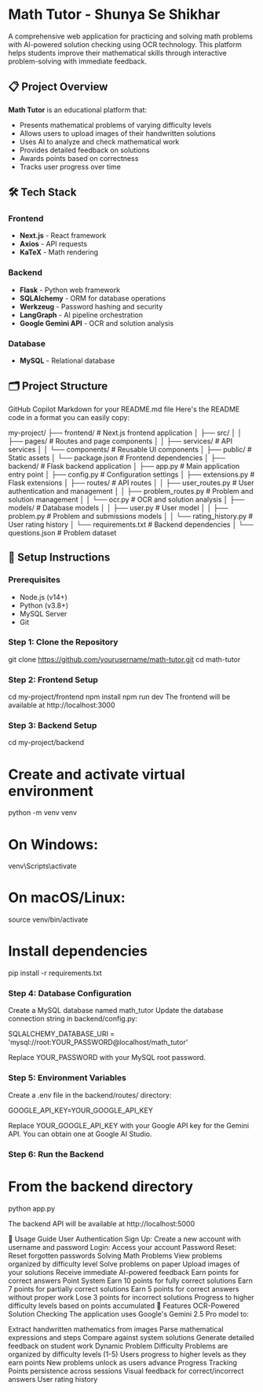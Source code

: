 # Math Tutor - Shunya Se Shikhar

A comprehensive web application for practicing and solving math problems with AI-powered solution checking using OCR technology. This platform helps students improve their mathematical skills through interactive problem-solving with immediate feedback.

## 📋 Project Overview

**Math Tutor** is an educational platform that:
- Presents mathematical problems of varying difficulty levels
- Allows users to upload images of their handwritten solutions
- Uses AI to analyze and check mathematical work
- Provides detailed feedback on solutions
- Awards points based on correctness
- Tracks user progress over time

## 🛠️ Tech Stack

### Frontend
- **Next.js** - React framework
- **Axios** - API requests
- **KaTeX** - Math rendering

### Backend
- **Flask** - Python web framework
- **SQLAlchemy** - ORM for database operations
- **Werkzeug** - Password hashing and security
- **LangGraph** - AI pipeline orchestration
- **Google Gemini API** - OCR and solution analysis

### Database
- **MySQL** - Relational database

## 🗂️ Project Structure

GitHub Copilot
Markdown for your README.md file
Here's the README code in a format you can easily copy:

my-project/ ├── frontend/ # Next.js frontend application │ ├── src/ │ │ ├── pages/ # Routes and page components │ │ ├── services/ # API services │ │ └── components/ # Reusable UI components │ ├── public/ # Static assets │ └── package.json # Frontend dependencies │ ├── backend/ # Flask backend application │ ├── app.py # Main application entry point │ ├── config.py # Configuration settings │ ├── extensions.py # Flask extensions │ ├── routes/ # API routes │ │ ├── user_routes.py # User authentication and management │ │ ├── problem_routes.py # Problem and solution management │ │ └── ocr.py # OCR and solution analysis │ ├── models/ # Database models │ │ ├── user.py # User model │ │ ├── problem.py # Problem and submissions models │ │ └── rating_history.py # User rating history │ └── requirements.txt # Backend dependencies │ └── questions.json # Problem dataset


## 🚀 Setup Instructions

### Prerequisites

- Node.js (v14+)
- Python (v3.8+)
- MySQL Server
- Git

### Step 1: Clone the Repository

git clone https://github.com/yourusername/math-tutor.git
cd math-tutor

### Step 2: Frontend Setup

cd my-project/frontend
npm install
npm run dev
The frontend will be available at http://localhost:3000

### Step 3: Backend Setup

cd my-project/backend

# Create and activate virtual environment
python -m venv venv
# On Windows:
venv\Scripts\activate
# On macOS/Linux:
source venv/bin/activate

# Install dependencies
pip install -r requirements.txt

### Step 4: Database Configuration
Create a MySQL database named math_tutor
Update the database connection string in backend/config.py:

SQLALCHEMY_DATABASE_URI = 'mysql://root:YOUR_PASSWORD@localhost/math_tutor'

Replace YOUR_PASSWORD with your MySQL root password.

### Step 5: Environment Variables
Create a .env file in the backend/routes/ directory:

GOOGLE_API_KEY=YOUR_GOOGLE_API_KEY

Replace YOUR_GOOGLE_API_KEY with your Google API key for the Gemini API. You can obtain one at Google AI Studio.

### Step 6: Run the Backend
# From the backend directory
python app.py

The backend API will be available at http://localhost:5000

📝 Usage Guide
User Authentication
Sign Up: Create a new account with username and password
Login: Access your account
Password Reset: Reset forgotten passwords
Solving Math Problems
View problems organized by difficulty level
Solve problems on paper
Upload images of your solutions
Receive immediate AI-powered feedback
Earn points for correct answers
Point System
Earn 10 points for fully correct solutions
Earn 7 points for partially correct solutions
Earn 5 points for correct answers without proper work
Lose 3 points for incorrect solutions
Progress to higher difficulty levels based on points accumulated
🌟 Features
OCR-Powered Solution Checking
The application uses Google's Gemini 2.5 Pro model to:

Extract handwritten mathematics from images
Parse mathematical expressions and steps
Compare against system solutions
Generate detailed feedback on student work
Dynamic Problem Difficulty
Problems are organized by difficulty levels (1-5)
Users progress to higher levels as they earn points
New problems unlock as users advance
Progress Tracking
Points persistence across sessions
Visual feedback for correct/incorrect answers
User rating history
